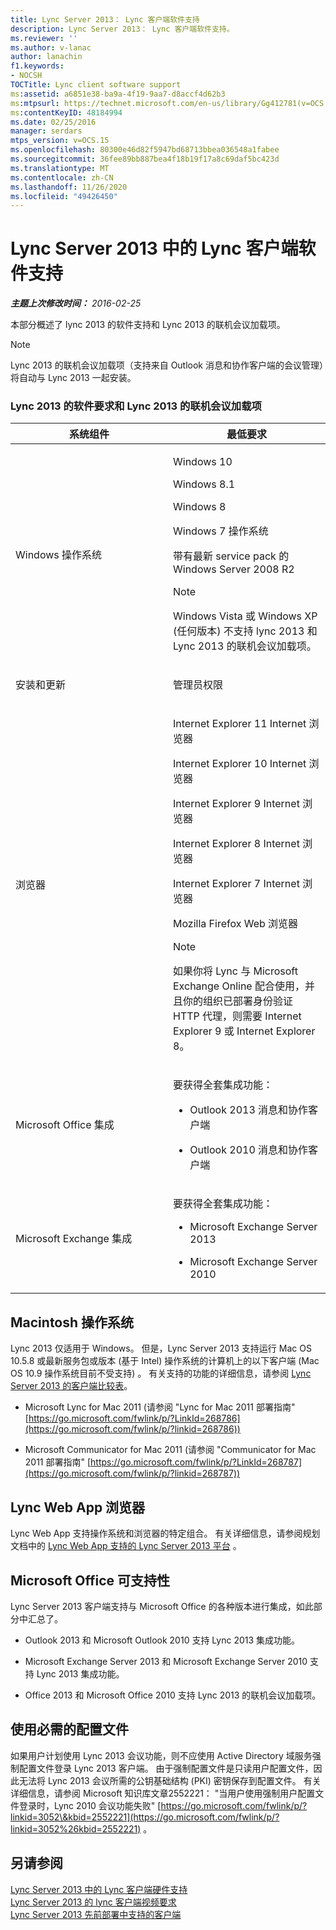 ```yaml
---
title: Lync Server 2013： Lync 客户端软件支持
description: Lync Server 2013： Lync 客户端软件支持。
ms.reviewer: ''
ms.author: v-lanac
author: lanachin
f1.keywords:
- NOCSH
TOCTitle: Lync client software support
ms:assetid: a6851e38-ba9a-4f19-9aa7-d8accf4d62b3
ms:mtpsurl: https://technet.microsoft.com/en-us/library/Gg412781(v=OCS.15)
ms:contentKeyID: 48184994
ms.date: 02/25/2016
manager: serdars
mtps_version: v=OCS.15
ms.openlocfilehash: 80300e46d82f5947bd68713bbea036548a1fabee
ms.sourcegitcommit: 36fee89bb887bea4f18b19f17a8c69daf5bc423d
ms.translationtype: MT
ms.contentlocale: zh-CN
ms.lasthandoff: 11/26/2020
ms.locfileid: "49426450"
---
```

# <a name="lync-client-software-support-in-lync-server-2013"></a>Lync Server 2013 中的 Lync 客户端软件支持

<div data-xmlns="http://www.w3.org/1999/xhtml">

<div class="topic" data-xmlns="http://www.w3.org/1999/xhtml" data-msxsl="urn:schemas-microsoft-com:xslt" data-cs="https://msdn.microsoft.com/">

<div data-asp="https://msdn2.microsoft.com/asp">



</div>

<div id="mainSection">

<div id="mainBody">

<span> </span>

_**主题上次修改时间：** 2016-02-25_

本部分概述了 lync 2013 的软件支持和 Lync 2013 的联机会议加载项。

<div>


> [!NOTE]  
> Lync 2013 的联机会议加载项（支持来自 Outlook 消息和协作客户端的会议管理）将自动与 Lync 2013 一起安装。



</div>

### <a name="software-requirements-for-lync-2013-and-the-online-meeting-add-in-for-lync-2013"></a>Lync 2013 的软件要求和 Lync 2013 的联机会议加载项

<table>
<colgroup>
<col style="width: 50%" />
<col style="width: 50%" />
</colgroup>
<thead>
<tr class="header">
<th>系统组件</th>
<th>最低要求</th>
</tr>
</thead>
<tbody>
<tr class="odd">
<td><p>Windows 操作系统</p></td>
<td><p>Windows 10</p>
<p>Windows 8.1</p>
<p>Windows 8</p>
<p>Windows 7 操作系统</p>
<p>带有最新 service pack 的 Windows Server 2008 R2</p>
<div>

> [!NOTE]  
> Windows Vista 或 Windows XP (任何版本) 不支持 lync 2013 和 Lync 2013 的联机会议加载项。


</div></td>
</tr>
<tr class="even">
<td><p>安装和更新</p></td>
<td><p>管理员权限</p></td>
</tr>
<tr class="odd">
<td><p>浏览器</p></td>
<td><p>Internet Explorer 11 Internet 浏览器</p>
<p>Internet Explorer 10 Internet 浏览器</p>
<p>Internet Explorer 9 Internet 浏览器</p>
<p>Internet Explorer 8 Internet 浏览器</p>
<p>Internet Explorer 7 Internet 浏览器</p>
<p>Mozilla Firefox Web 浏览器</p>
<div>

> [!NOTE]  
> 如果你将 Lync 与 Microsoft Exchange Online 配合使用，并且你的组织已部署身份验证 HTTP 代理，则需要 Internet Explorer 9 或 Internet Explorer 8。


</div></td>
</tr>
<tr class="even">
<td><p>Microsoft Office 集成</p></td>
<td><p>要获得全套集成功能：</p>
<ul>
<li><p>Outlook 2013 消息和协作客户端</p></li>
<li><p>Outlook 2010 消息和协作客户端</p></li>
</ul></td>
</tr>
<tr class="odd">
<td><p>Microsoft Exchange 集成</p></td>
<td><p>要获得全套集成功能：</p>
<ul>
<li><p>Microsoft Exchange Server 2013</p></li>
<li><p>Microsoft Exchange Server 2010</p></li>
</ul></td>
</tr>
</tbody>
</table>


<div>

## <a name="macintosh-operating-systems"></a>Macintosh 操作系统

Lync 2013 仅适用于 Windows。 但是，Lync Server 2013 支持运行 Mac OS 10.5.8 或最新服务包或版本 (基于 Intel) 操作系统的计算机上的以下客户端 (Mac OS 10.9 操作系统目前不受支持) 。 有关支持的功能的详细信息，请参阅 [Lync Server 2013 的客户端比较表](lync-server-2013-desktop-client-comparison-tables.md)。

  - Microsoft Lync for Mac 2011 (请参阅 "Lync for Mac 2011 部署指南" [https://go.microsoft.com/fwlink/p/?LinkId=268786](https://go.microsoft.com/fwlink/p/?linkid=268786)) 

  - Microsoft Communicator for Mac 2011 (请参阅 "Communicator for Mac 2011 部署指南" [https://go.microsoft.com/fwlink/p/?LinkId=268787](https://go.microsoft.com/fwlink/p/?linkid=268787)) 

</div>

<div>

## <a name="lync-web-app-browsers"></a>Lync Web App 浏览器

Lync Web App 支持操作系统和浏览器的特定组合。 有关详细信息，请参阅规划文档中的 [Lync Web App 支持的 Lync Server 2013 平台](lync-server-2013-lync-web-app-supported-platforms.md) 。

</div>

<div>

## <a name="microsoft-office-supportability"></a>Microsoft Office 可支持性

Lync Server 2013 客户端支持与 Microsoft Office 的各种版本进行集成，如此部分中汇总了。

  - Outlook 2013 和 Microsoft Outlook 2010 支持 Lync 2013 集成功能。

  - Microsoft Exchange Server 2013 和 Microsoft Exchange Server 2010 支持 Lync 2013 集成功能。

  - Office 2013 和 Microsoft Office 2010 支持 Lync 2013 的联机会议加载项。

</div>

<div>

## <a name="using-mandatory-profiles"></a>使用必需的配置文件

如果用户计划使用 Lync 2013 会议功能，则不应使用 Active Directory 域服务强制配置文件登录 Lync 2013 客户端。 由于强制配置文件是只读用户配置文件，因此无法将 Lync 2013 会议所需的公钥基础结构 (PKI) 密钥保存到配置文件。 有关详细信息，请参阅 Microsoft 知识库文章2552221： "当用户使用强制用户配置文件登录时，Lync 2010 会议功能失败" [https://go.microsoft.com/fwlink/p/?linkid=3052\&kbid=2552221](https://go.microsoft.com/fwlink/p/?linkid=3052%26kbid=2552221) 。

</div>

<div>

## <a name="see-also"></a>另请参阅


[Lync Server 2013 中的 Lync 客户端硬件支持](lync-server-2013-lync-client-hardware-support.md)  
[Lync Server 2013 的 lync 客户端视频要求](lync-server-2013-lync-client-video-requirements.md)  
[Lync Server 2013 先前部署中支持的客户端](lync-server-2013-supported-clients-from-previous-deployments.md)  
  

</div>

</div>

<span> </span>

</div>

</div>

</div>

